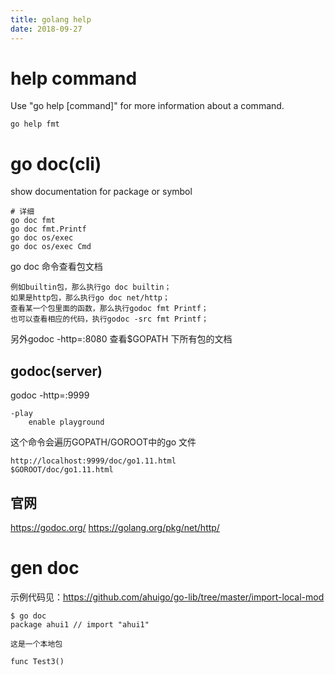 ```yaml
---
title: golang help 
date: 2018-09-27
---
```

# help command
Use "go help [command]" for more information about a command.

    go help fmt



# go doc(cli)
show documentation for package or symbol

    # 详细
    go doc fmt
    go doc fmt.Printf
    go doc os/exec
    go doc os/exec Cmd

go doc 命令查看包文档

    例如builtin包，那么执行go doc builtin；
    如果是http包，那么执行go doc net/http；
    查看某一个包里面的函数，那么执行godoc fmt Printf；
    也可以查看相应的代码，执行godoc -src fmt Printf；

另外godoc -http=:8080 查看$GOPATH 下所有包的文档

## godoc(server)
godoc -http=:9999
 
    -play
        enable playground

这个命令会遍历GOPATH/GOROOT中的go 文件

    http://localhost:9999/doc/go1.11.html
    $GOROOT/doc/go1.11.html

## 官网
https://godoc.org/
https://golang.org/pkg/net/http/

# gen doc
示例代码见：https://github.com/ahuigo/go-lib/tree/master/import-local-mod

    $ go doc
    package ahui1 // import "ahui1"

    这是一个本地包

    func Test3()
